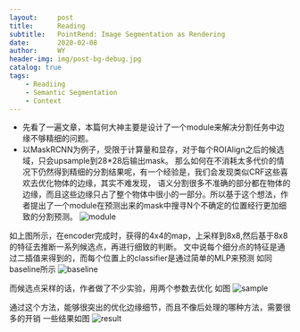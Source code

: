 ```yaml
---
layout:     post
title:      Reading
subtitle:   PointRend: Image Segmentation as Rendering
date:       2020-02-08
author:     WY
header-img: img/post-bg-debug.jpg
catalog: true
tags:
    - Readiing
    - Semantic Segmentation
    - Context 
---
```

<head>
    <script src="https://cdn.mathjax.org/mathjax/latest/MathJax.js?config=TeX-AMS-MML_HTMLorMML" type="text/javascript"></script>
    <script type="text/x-mathjax-config">
        MathJax.Hub.Config({
            tex2jax: {
            skipTags: ['script', 'noscript', 'style', 'textarea', 'pre'],
            inlineMath: [['$','$']]
            }
        });
    </script>
</head>

- 先看了一遍文章，本篇何大神主要是设计了一个module来解决分割任务中边缘不够精细的问题。
- 以MaskRCNN为例子，受限于计算量和显存，对于每个ROIAlign之后的候选域，只会upsample到28*28后输出mask。
那么如何在不消耗太多代价的情况下仍然得到精细的分割结果呢，有一个经验是，我们会发现类似CRF这些喜欢去优化物体的边缘，其实不难发现，
语义分割很多不准确的部分都在物体的边缘，而且这些边缘只占了整个物体中很小的一部分。所以基于这个想法，作者提出了一个module在预测出来的mask中搜寻N个不确定的位置经行更加细致的分割预测。
![module](https://raw.githubusercontent.com/ywangeq/ywangeq.github.io/master/img/Pointrend_module.png)

如上图所示，在encoder完成时，获得的4x4的map，上采样到8x8,然后基于8x8的特征去推断一系列候选点，再进行细致的判断。
文中说每个细分点的特征是通过二插值来得到的，而每个位置上的classifier是通过简单的MLP来预测
如同baseline所示
![baseline](https://raw.githubusercontent.com/ywangeq/ywangeq.github.io/master/img/pointrend_baseline.png)

而候选点采样的话，作者做了不少实验，用两个参数去优化
如图
![sample](https://raw.githubusercontent.com/ywangeq/ywangeq.github.io/master/img/Pointrend_sample.png)

通过这个方法，能够很突出的优化边缘细节，而且不像后处理的哪种方法，需要很多的开销
一些结果如图
![result](https://raw.githubusercontent.com/ywangeq/ywangeq.github.io/master/img/point_resr.png)

